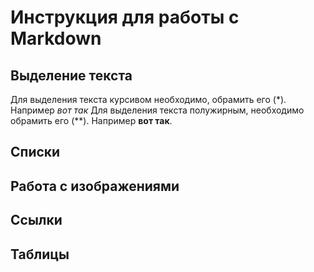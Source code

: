 # Инструкция для работы с Markdown

## Выделение текста
Для выделения текста курсивом необходимо, обрамить его (*). Например *вот так*
Для выделения текста полужирным, необходимо обрамить его  (**). Например **вот так**.

## Списки

## Работа с изображениями

## Ссылки

## Таблицы